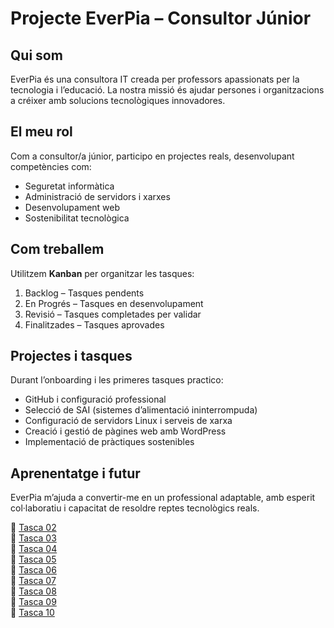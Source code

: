 # Projecte EverPia – Consultor Júnior

## Qui som
EverPia és una consultora IT creada per professors apassionats per la tecnologia i l’educació. La nostra missió és ajudar persones i organitzacions a créixer amb solucions tecnològiques innovadores.

## El meu rol
Com a consultor/a júnior, participo en projectes reals, desenvolupant competències com:
- Seguretat informàtica
- Administració de servidors i xarxes
- Desenvolupament web
- Sostenibilitat tecnològica

## Com treballem
Utilitzem **Kanban** per organitzar les tasques:
1. Backlog – Tasques pendents
2. En Progrés – Tasques en desenvolupament
3. Revisió – Tasques completades per validar
4. Finalitzades – Tasques aprovades

## Projectes i tasques
Durant l’onboarding i les primeres tasques practico:
- GitHub i configuració professional
- Selecció de SAI (sistemes d’alimentació ininterrompuda)
- Configuració de servidors Linux i serveis de xarxa
- Creació i gestió de pàgines web amb WordPress
- Implementació de pràctiques sostenibles

## Aprenentatge i futur
EverPia m’ajuda a convertir-me en un professional adaptable, amb esperit col·laboratiu i capacitat de resoldre reptes tecnològics reals.


📜 [Tasca 02](Tasca02/README.md)  
📜 [Tasca 03](MissatgeTascaEnDesenvolupament.md)<!--(Tasca03/README.md)-->  
📜 [Tasca 04](MissatgeTascaEnDesenvolupament.md)<!--(Tasca04/README.md)-->  
📜 [Tasca 05](MissatgeTascaEnDesenvolupament.md)<!--(Tasca05/README.md)-->  
📜 [Tasca 06](MissatgeTascaEnDesenvolupament.md)<!--(Tasca06/README.md)-->  
📜 [Tasca 07](MissatgeTascaEnDesenvolupament.md)<!--(Tasca07/README.md)-->  
📜 [Tasca 08](MissatgeTascaEnDesenvolupament.md)<!--(Tasca08/README.md)-->  
📜 [Tasca 09](MissatgeTascaEnDesenvolupament.md)<!--(Tasca09/README.md)-->  
📜 [Tasca 10](MissatgeTascaEnDesenvolupament.md)<!--(Tasca10/README.md)-->  


